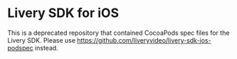 # Livery SDK for iOS

This is a deprecated repository that contained CocoaPods spec files for the Livery SDK.
Please use https://github.com/liveryvideo/livery-sdk-ios-podspec instead.
